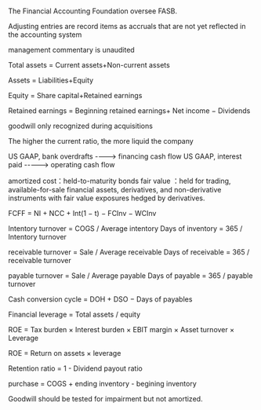 #####

The Financial Accounting Foundation oversee FASB.

Adjusting entries are record items as accruals that are not yet reflected in the accounting system

management commentary is unaudited


Total assets 	 = 	Current assets+Non-current assets

Assets 	 = 	Liabilities+Equity

Equity = Share capital+Retained earnings

Retained earnings = Beginning retained earnings+ Net income − Dividends

goodwill only recognized during acquisitions

The higher the current ratio, the more liquid the company

US GAAP, bank overdrafts ----> financing cash flow
US GAAP, interest paid -----> operating cash flow

amortized cost：held-to-maturity bonds
fair value ：held for trading, available-for-sale financial assets, derivatives, and non-derivative instruments with fair value exposures hedged by derivatives.

FCFF = NI + NCC + Int(1 − t) − FCInv − WCInv

Intentory turnover = COGS / Average intentory
Days of inventory = 365 / Intentory turnover 

receivable turnover = Sale / Average receivable
Days of receivable = 365 / receivable turnover

payable turnover = Sale / Average payable
Days of payable = 365 / payable turnover

Cash conversion cycle = DOH + DSO − Days of payables

Financial leverage = Total assets / equity

ROE = Tax burden × Interest burden × EBIT margin × Asset turnover × Leverage

ROE = Return on assets × leverage

Retention ratio = 1 - Dividend payout ratio 

purchase = COGS + ending inventory - begining inventory

Goodwill should be tested for impairment but not amortized.
